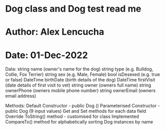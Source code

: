 # Dog class and Dog test read me
# Author: Alex Lencucha
# Date: 01-Dec-2022
Data:
string name (owner's name for the dog)
string type (e.g. Bulldog, Collie, Fox Terrier)
string sex (e.g. Male, Female)
bool isDesexed (e.g. true or false)
DateTime birthDate (birth details of the dog)
DateTime firstVisit (date details of first visit to vet)
string owner (owners full name)
string ownerPhone (owners mobile phone number)
string ownerEmail (owners email address)

Methods:
Default Constructor - public Dog ()
Parameterised Constructor - public Dog (9 input values)
Get and Set methods for each data field
Override ToString() method - customised for class
Implemented CompareTo() method for alphabetically sorting Dog instances by name
